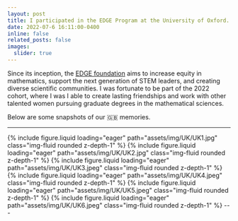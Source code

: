 ```yaml
---
layout: post
title: I participated in the EDGE Program at the University of Oxford. 
date: 2022-07-6 16:11:00-0400
inline: false
related_posts: false
images:
  slider: true
---
```


Since its inception, the [EDGE foundation](https://www.edgeforwomen.org/) aims to increase equity in mathematics, support the next generation of STEM leaders, and creating diverse scientific communities. I was fortunate to be part of the 2022 cohort, where I was I able to create lasting friendships and work with other talented women pursuing graduate degrees in the mathematical sciences. 

Below are some snapshots of our :gb: memories. 

---

<swiper-container keyboard="true" navigation="true" pagination="true" pagination-clickable="true" pagination-dynamic-bullets="true" rewind="true">
  <swiper-slide>{% include figure.liquid loading="eager" path="assets/img/UK/UK1.jpg" class="img-fluid rounded z-depth-1" %}</swiper-slide>
  <swiper-slide>{% include figure.liquid loading="eager" path="assets/img/UK/UK2.jpg" class="img-fluid rounded z-depth-1" %}</swiper-slide>
  <swiper-slide>{% include figure.liquid loading="eager" path="assets/img/UK/UK3.jpeg" class="img-fluid rounded z-depth-1" %}</swiper-slide>
  <swiper-slide>{% include figure.liquid loading="eager" path="assets/img/UK/UK4.jpeg" class="img-fluid rounded z-depth-1" %}</swiper-slide>
  <swiper-slide>{% include figure.liquid loading="eager" path="assets/img/UK/UK5.jpeg" class="img-fluid rounded z-depth-1" %}</swiper-slide>
  <swiper-slide>{% include figure.liquid loading="eager" path="assets/img/UK/UK6.jpeg" class="img-fluid rounded z-depth-1" %}</swiper-slide>
</swiper-container>
---


